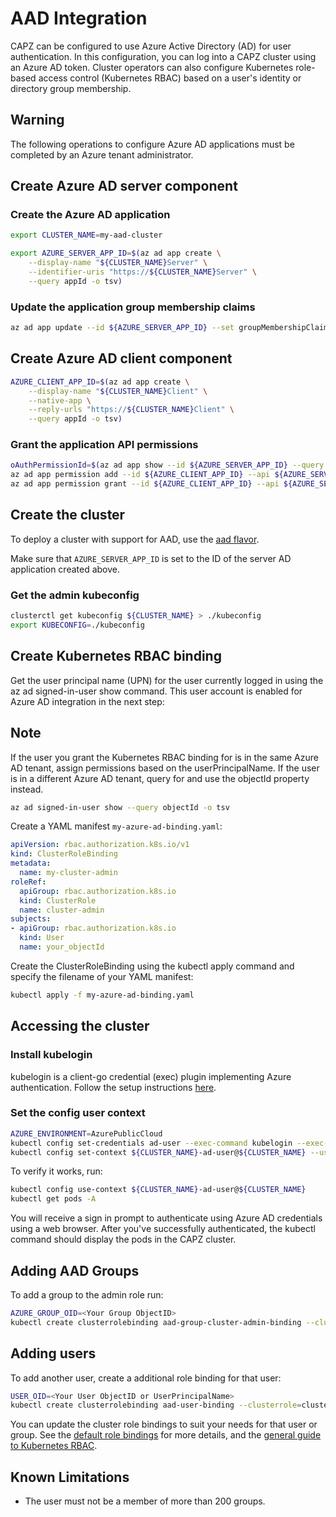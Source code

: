 # AAD Integration

CAPZ can be configured to use Azure Active Directory (AD) for user authentication. In this configuration, you can log into a CAPZ cluster using an Azure AD token. Cluster operators can also configure Kubernetes role-based access control (Kubernetes RBAC) based on a user's identity or directory group membership.

<aside class="note warning">

<h1> Warning </h1>

The following operations to configure Azure AD applications must be completed by an Azure tenant administrator.

</aside>

## Create Azure AD server component

### Create the Azure AD application

```bash
export CLUSTER_NAME=my-aad-cluster
```

```bash
export AZURE_SERVER_APP_ID=$(az ad app create \
    --display-name "${CLUSTER_NAME}Server" \
    --identifier-uris "https://${CLUSTER_NAME}Server" \
    --query appId -o tsv)
```

### Update the application group membership claims
```bash
az ad app update --id ${AZURE_SERVER_APP_ID} --set groupMembershipClaims=All
```

## Create Azure AD client component
```bash
AZURE_CLIENT_APP_ID=$(az ad app create \
    --display-name "${CLUSTER_NAME}Client" \
    --native-app \
    --reply-urls "https://${CLUSTER_NAME}Client" \
    --query appId -o tsv)
```

### Grant the application API permissions
```bash
oAuthPermissionId=$(az ad app show --id ${AZURE_SERVER_APP_ID} --query "oauth2Permissions[0].id" -o tsv)
az ad app permission add --id ${AZURE_CLIENT_APP_ID} --api ${AZURE_SERVER_APP_ID} --api-permissions ${oAuthPermissionId}=Scope
az ad app permission grant --id ${AZURE_CLIENT_APP_ID} --api ${AZURE_SERVER_APP_ID}
```

## Create the cluster

To deploy a cluster with support for AAD, use the [aad flavor](https://raw.githubusercontent.com/kubernetes-sigs/cluster-api-provider-azure/master/templates/cluster-template-aad.yaml).

Make sure that `AZURE_SERVER_APP_ID` is set to the ID of the server AD application created above.

### Get the admin kubeconfig
```bash
clusterctl get kubeconfig ${CLUSTER_NAME} > ./kubeconfig
export KUBECONFIG=./kubeconfig
```

## Create Kubernetes RBAC binding

Get the user principal name (UPN) for the user currently logged in using the az ad signed-in-user show command. This user account is enabled for Azure AD integration in the next step:

<aside class="note">

<h1> Note </h1>

If the user you grant the Kubernetes RBAC binding for is in the same Azure AD tenant, assign permissions based on the userPrincipalName. If the user is in a different Azure AD tenant, query for and use the objectId property instead.

</aside>

```bash
az ad signed-in-user show --query objectId -o tsv
```

Create a YAML manifest `my-azure-ad-binding.yaml`:

```yaml
apiVersion: rbac.authorization.k8s.io/v1
kind: ClusterRoleBinding
metadata:
  name: my-cluster-admin
roleRef:
  apiGroup: rbac.authorization.k8s.io
  kind: ClusterRole
  name: cluster-admin
subjects:
- apiGroup: rbac.authorization.k8s.io
  kind: User
  name: your_objectId
```

Create the ClusterRoleBinding using the kubectl apply command and specify the filename of your YAML manifest:

```bash
kubectl apply -f my-azure-ad-binding.yaml
```

## Accessing the cluster

### Install kubelogin
kubelogin is a client-go credential (exec) plugin implementing Azure authentication. Follow the setup instructions [here](https://github.com/Azure/kubelogin/blob/master/README.md).

### Set the config user context
```bash
AZURE_ENVIRONMENT=AzurePublicCloud
kubectl config set-credentials ad-user --exec-command kubelogin --exec-api-version=client.authentication.k8s.io/v1beta1 --exec-arg=get-token --exec-arg=--environment --exec-arg=$AZURE_ENVIRONMENT --exec-arg=--server-id --exec-arg=$AZURE_SERVER_APP_ID --exec-arg=--client-id --exec-arg=$AZURE_CLIENT_APP_ID --exec-arg=--tenant-id --exec-arg=$AZURE_TENANT_ID
kubectl config set-context ${CLUSTER_NAME}-ad-user@${CLUSTER_NAME} --user ad-user --cluster ${CLUSTER_NAME}
```

To verify it works, run:

```bash
kubectl config use-context ${CLUSTER_NAME}-ad-user@${CLUSTER_NAME}
kubectl get pods -A
```

You will receive a sign in prompt to authenticate using Azure AD credentials using a web browser. After you've successfully authenticated, the kubectl command should display the pods in the CAPZ cluster.

## Adding AAD Groups

To add a group to the admin role run:

```bash
AZURE_GROUP_OID=<Your Group ObjectID>
kubectl create clusterrolebinding aad-group-cluster-admin-binding --clusterrole=cluster-admin --group=${AZURE_GROUP_OID}
```

## Adding users

To add another user, create a additional role binding for that user:

```bash
USER_OID=<Your User ObjectID or UserPrincipalName>
kubectl create clusterrolebinding aad-user-binding --clusterrole=cluster-admin --user ${USER_OID}
```

You can update the cluster role bindings to suit your needs for that user or group. See the [default role bindings](https://kubernetes.io/docs/reference/access-authn-authz/rbac/#default-roles-and-role-bindings) for more details, and the [general guide to Kubernetes RBAC](https://kubernetes.io/docs/reference/access-authn-authz/rbac/).

## Known Limitations

- The user must not be a member of more than 200 groups.
